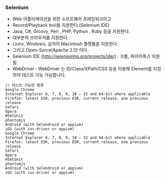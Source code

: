 ### Selenium 
- Web 어플리케이션을 위한 소프트웨어 프레임워크이고
- Record/Playback tool을 지원한다.(Selenium IDE)
- Java, C#, Groovy, Perl , PHP, Python , Ruby 등을 지원한다.
- 대부분의 브라우저를 지원한다.
- Liunx, Windows, 심지어 Macintosh 플랫폼을 지원한다.
- 그리고 Open-Sorce(Apache 2.0) 이다.
- Selenium IDE (http://seleniumhq.org/projects/ide/) : 크롬, 파이어폭스 지원됨 
- WebDriver : WebDriver 는 ID/Class/XPath/CSS 등을 이용해 Element를 지정하여 테스트 가능 가능합니다.
```
// 테스트 가능한 환경
Google Chrome
Internet Explorer 6, 7, 8, 9, 10 – 32 and 64-bit where applicable
Firefox: latest ESR, previous ESR, current release, one previous release
Safari
Opera
HtmlUnit
phantomjs
Android (with Selendroid or appium)
iOS (with ios-driver or appium)
Google Chrome
Internet Explorer 6, 7, 8, 9, 10 – 32 and 64-bit where applicable
Firefox: latest ESR, previous ESR, current release, one previous release
Safari
Opera
HtmlUnit
phantomjs
Android (with Selendroid or appium)
iOS (with ios-driver or appium)
```
